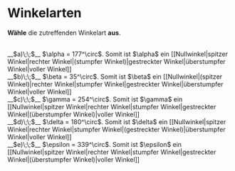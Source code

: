 <!--
version:  0.0.1

language: de

@style
input {
    text-align: center;
}

.flex-container {
    display: flex;
    flex-wrap: wrap;
    align-items: stretch;
    gap: 20px;
}

.flex-child {
    flex: 1;
    min-width: 350px;
    margin-right: 20px;
}

@media (max-width: 400px) {
    .flex-child {
        flex: 100%;
        margin-right: 0;
    }
}
@end

formula: \carry   \textcolor{red}{\scriptsize #1}
formula: \digit   \rlap{\carry{#1}}\phantom{#2}#2
formula: \permil  \text{‰}

import: https://raw.githubusercontent.com/LiaTemplates/Tikz-Jax/main/README.md

script: https://cdn.jsdelivr.net/gh/LiaTemplates/Tikz-Jax@main/dist/index.js


tags: Winkel, sehr leicht, sehr niedrig, Angeben

comment: Welche Winkelart gehört zu diesem Winkelmaß?

author: Martin Lommatzsch

-->




# Winkelarten


**Wähle** die zutreffenden Winkelart **aus**.

<br> 
<section class="flex-container">

<div class="flex-child">
__$a)\;\;$__ $\alpha = 177^\circ$. Somit ist $\alpha$ ein [[Nullwinkel|spitzer Winkel|rechter Winkel|(stumpfer Winkel)|gestreckter Winkel|überstumpfer Winkel|voller Winkel]]
<br> 
</div>

<div class="flex-child">
__$b)\;\;$__ $\beta = 35^\circ$. Somit ist $\beta$ ein [[Nullwinkel|(spitzer Winkel)|rechter Winkel|stumpfer Winkel|gestreckter Winkel|überstumpfer Winkel|voller Winkel]]
<br> 
</div>

<div class="flex-child">
__$c)\;\;$__ $\gamma = 254^\circ$. Somit ist $\gamma$ ein [[Nullwinkel|spitzer Winkel|rechter Winkel|stumpfer Winkel|gestreckter Winkel|(überstumpfer Winkel)|voller Winkel]]
<br> 
</div>

<div class="flex-child">
__$d)\;\;$__ $\delta = 180^\circ$. Somit ist $\delta$ ein [[Nullwinkel|spitzer Winkel|rechter Winkel|stumpfer Winkel|(gestreckter Winkel)|überstumpfer Winkel|voller Winkel]]
<br> 
</div>

<div class="flex-child">
__$e)\;\;$__ $\epsilon = 339^\circ$. Somit ist $\epsilon$ ein [[Nullwinkel|spitzer Winkel|rechter Winkel|stumpfer Winkel|gestreckter Winkel|(überstumpfer Winkel)|voller Winkel]]


</div>

</section>
<br>
<br>
<br>
<br>
<br>